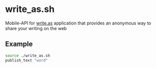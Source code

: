 # write_as.sh
Mobile-API for [write.as](https://play.google.com/store/apps/details?id=com.abunchtell.writeas) application that provides an anonymous way to share your writing on the web

## Example
```bash
source ./write_as.sh
publish_text "word"
```
